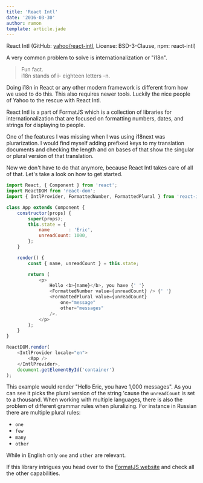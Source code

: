 ```yaml
---
title: 'React Intl'
date: '2016-03-30'
author: ramon
template: article.jade
---
```


React Intl (GitHub: [yahoo/react-intl](https://github.com/yahoo/react-intl), License: BSD-3-Clause, npm: react-intl)

A very common problem to solve is internationalization or "i18n".
> Fun fact. <br /> i18n stands of i- eighteen letters -n.

Doing i18n in React or any other modern framework is different from how we used to do this. This also requires newer tools. Luckily the nice people of Yahoo to the rescue with React Intl.

React Intl is a part of FormatJS which is a collection of libraries for internationalization that are focused on formatting numbers, dates, and strings for displaying to people.

One of the features I was missing when I was using i18next was plurarization. I would find myself adding prefixed keys to my translation documents and checking the length and on bases of that show the singular or plural version of that translation.

Now we don't have to do that anymore, because React Intl takes care of all of that.
Let's take a look on how to get started.

```javascript
import React, { Component } from 'react';
import ReactDOM from 'react-dom';
import { IntlProvider, FormattedNumber, FormattedPlural } from 'react-intl';

class App extends Component {
    constructor(props) {
        super(props);
        this.state = {
            name       : 'Eric',
            unreadCount: 1000,
        };
    }

    render() {
        const { name, unreadCount } = this.state;

        return (
            <p>
                Hello <b>{name}</b>, you have {' '}
                <FormattedNumber value={unreadCount} /> {' '}
                <FormattedPlural value={unreadCount}
                    one="message"
                    other="messages"
                />.
            </p>
        );
    }
}

ReactDOM.render(
    <IntlProvider locale="en">
        <App />
    </IntlProvider>,
    document.getElementById('container')
);
```

This example would render "Hello Eric, you have 1,000 messages".
As you can see it picks the plural version of the string 'cause the `unreadCount` is set to a thousand.
When working with multiple languages, there is also the problem of different grammar rules when pluralizing. For instance in Russian there are multiple plural rules:

- `one`
- `few`
- `many`
- `other`

While in English only `one` and `other` are relevant.

If this library intrigues you head over to the [FormatJS website](http://formatjs.io/) and check all the other capabilities.
